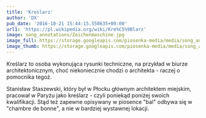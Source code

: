 ```yaml
---
title: 'Kreślarz'
author: 'DX'
pub_date: '2016-10-21 15:44:15.550635+00:00'
url1: 'https://pl.wikipedia.org/wiki/Kre%C5%9Blarz'
image: song_annotations/Zeichenmaschine.jpg
image_full: https://storage.googleapis.com/piosenka-media/media/song_annotations/Zeichenmaschine.jpg
image_thumb: https://storage.googleapis.com/piosenka-media/media/song_annotations/Zeichenmaschine.jpg.0x300_q85_upscale.jpg
---
```


Kreślarz to osoba wykonująca rysunki techniczne, na przykład w biurze architektonicznym, choć niekoniecznie chodzi o architekta \- raczej o pomocnika tegoż.

Stanisław Staszewski, który był w Płocku głównym architektem miejskim, pracował w Paryżu jako kreślarz \- czyli poniekąd poniżej swoich kwalifikacji. Stąd też zapewne opisywany w piosence "bal" odbywa się w "chambre de bonne", a nie w bardziej wystawnej lokacji.